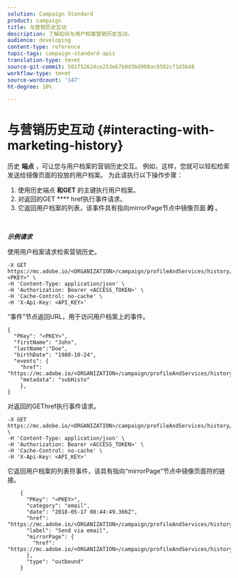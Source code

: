```yaml
---
solution: Campaign Standard
product: campaign
title: 与营销历史互动
description: 了解如何与用户档案营销历史互动。
audience: developing
content-type: reference
topic-tags: campaign-standard-apis
translation-type: tm+mt
source-git-commit: 501f52624ce253eb7b0d36d908ac8502cf1d3b48
workflow-type: tm+mt
source-wordcount: '147'
ht-degree: 10%

---
```



# 与营销历史互动 {#interacting-with-marketing-history}

历史 **端点** ，可让您与用户档案的营销历史交互。
例如，这样，您就可以轻松检索发送给镜像页面的投放的用户档案。 为此请执行以下操作步骤：

1. 使用历史端点 **和GET** 的主键执行用户档案。
1. 对返回的GET **** href执行事件请求。
1. 它返回用户档案的列表，该事件具有指向mirrorPage节点中镜像页面 **的** 。

<br/>

***示例请求***

使用用户档案请求检索营销历史。

```
-X GET https://mc.adobe.io/<ORGANIZATION>/campaign/profileAndServices/history/"<PKEY>" \
-H 'Content-Type: application/json' \
-H 'Authorization: Bearer <ACCESS_TOKEN>' \
-H 'Cache-Control: no-cache' \
-H 'X-Api-Key: <API_KEY>'
```

“事件”节点返回URL，用于访问用户档案上的事件。

```
{
  "PKey": "<PKEY>",
  "firstName": "John",
  "lastName":"Doe",
  "birthDate": "1980-10-24",
  "events": {
    "href": "https://mc.adobe.io/<ORGANIZATION>/campaign/profileAndServices/history/<PKEY>/events/",
    "metadata": "subHisto"
    },
}
```

对返回的GEThref执行事件请求。

```
-X GET https://mc.adobe.io/<ORGANIZATION>/campaign/profileAndServices/history/<PKEY>/events \
-H 'Content-Type: application/json' \
-H 'Authorization: Bearer <ACCESS_TOKEN>' \
-H 'Cache-Control: no-cache' \
-H 'X-Api-Key: <API_KEY>'
```

它返回用户档案的列表符事件，该具有指向“mirrorPage”节点中镜像页面符的链接。

```
    {
      "PKey": "<PKEY>",
      "category": "email",
      "date": "2018-05-17 08:44:49.366Z",
      "href": "https://mc.adobe.io/<ORGANIZATION>/campaign/profileAndServices/history/<PKEY>/events/<PKEY>",
      "label": "Send via email",
      "mirrorPage": {
        "href": "https://mc.adobe.io/<ORGANIZATION>/campaign/profileAndServices/history/<PKEY>/events/<PKEY>/mirrorPage/"
      },
      "type": "outbound"
    }
```
